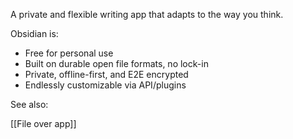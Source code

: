 A private and flexible writing app that adapts to the way you think.

Obsidian is:
- Free for personal use
- Built on durable open file formats, no lock-in
- Private, offline-first, and E2E encrypted
- Endlessly customizable via API/plugins

See also:

[[File over app]]